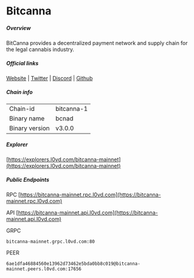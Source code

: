 # Bitcanna


##### Overview
BitCanna provides a decentralized payment network and supply chain for the legal cannabis industry.


##### Official links
[Website](https://www.bitcanna.io/) | [Twitter](https://twitter.com/BitcannaGlobal) | [Discord](https://discord.gg/97wUcHqxxE) | [Github](https://github.com/BitCannaGlobal)

##### Chain info

|  |  |
| ------ | ------ |
| Chain-id | bitcanna-1 |
| Binary name | bcnad |
| Binary version | v3.0.0 |

##### Explorer
[https://explorers.l0vd.com/bitcanna-mainnet](https://explorers.l0vd.com/bitcanna-mainnet)

##### Public Endpoints
RPC
[https://bitcanna-mainnet.rpc.l0vd.com](https://bitcanna-mainnet.rpc.l0vd.com)

API
[https://bitcanna-mainnet.api.l0vd.com](https://bitcanna-mainnet.api.l0vd.com)

GRPC
```
bitcanna-mainnet.grpc.l0vd.com:80
```

PEER
```
6ae1dfa46884560e13962d73462e5bda0bb8c019@bitcanna-mainnet.peers.l0vd.com:17656
```
